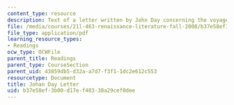 ```yaml
---
content_type: resource
description: Text of a letter written by John Day concerning the voyages of John Cabot.
file: /media/courses/21l-463-renaissance-literature-fall-2008/b37e58ef3b00d17ef40338a29cef0dee_johan_day.pdf
file_type: application/pdf
learning_resource_types:
- Readings
ocw_type: OCWFile
parent_title: Readings
parent_type: CourseSection
parent_uid: 43859db5-d32a-a7d7-f3f1-1dc2e612c553
resourcetype: Document
title: Johan Day Letter
uid: b37e58ef-3b00-d17e-f403-38a29cef0dee
---
```

